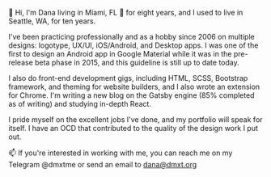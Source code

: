 👋 Hi, I'm Dana living in Miami, FL 🌴 for eight years, and I used to live in Seattle, WA, for ten years. 

I've been practicing professionally and as a hobby since 2006 on multiple designs: logotype, UX/UI, iOS/Android, and Desktop apps. I was one of the first to design an Android app in Google Material while it was in the pre-release beta phase in 2015, and this guideline is still up to date today.

I also do front-end development gigs, including HTML, SCSS, Bootstrap framework, and theming for website builders, and I also wrote an extension for Chrome. I'm writing a new blog on the Gatsby engine (85% completed as of writing) and studying in-depth React.

I pride myself on the excellent jobs I've done, and my portfolio will speak for itself. I have an OCD that contributed to the quality of the design work I put out.


📫 If you're interested in working with me, you can reach me on my Telegram @dmxtme or send an email to dana@dmxt.org
